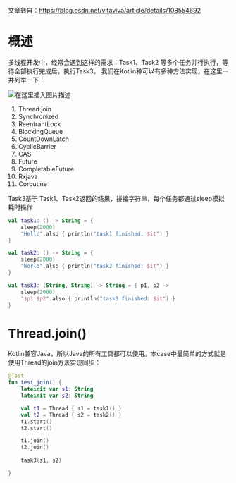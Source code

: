 文章转自：https://blog.csdn.net/vitaviva/article/details/108554692

# 概述

多线程开发中，经常会遇到这样的需求：Task1、Task2 等多个任务并行执行，等待全部执行完成后，执行Task3。
我们在Kotlin种可以有多种方法实现，在这里一并列举一下：

![在这里插入图片描述](https://gitee.com/frewen1225/ImageUploader/raw/master/FreweniMacBook/202108142159999.png)

1. Thread.join
2. Synchronized
3. ReentrantLock
4. BlockingQueue
5. CountDownLatch
6. CyclicBarrier
7. CAS
8. Future
9. CompletableFuture
10. Rxjava
11. Coroutine



Task3基于 Task1、Task2返回的结果，拼接字符串，每个任务都通过sleep模拟耗时操作

```kotlin
val task1: () -> String = {
    sleep(2000)
    "Hello".also { println("task1 finished: $it") }
}

val task2: () -> String = {
    sleep(2000)
    "World".also { println("task2 finished: $it") }
}

val task3: (String, String) -> String = { p1, p2 ->
    sleep(2000)
    "$p1 $p2".also { println("task3 finished: $it") }
}
```

# Thread.join()

Kotlin兼容Java，所以Java的所有工具都可以使用。本case中最简单的方式就是使用Thread的join方法实现同步：

```kotlin
@Test
fun test_join() {
    lateinit var s1: String
    lateinit var s2: String

    val t1 = Thread { s1 = task1() }
    val t2 = Thread { s2 = task2() }
    t1.start()
    t2.start()

    t1.join()
    t2.join()
    
    task3(s1, s2)

}
```

